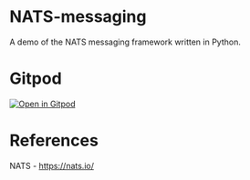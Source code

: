 # NATS-messaging

A demo of the NATS messaging framework written in Python.

# Gitpod

[![Open in Gitpod](https://gitpod.io/button/open-in-gitpod.svg)](https://gitpod.io/#https://github.com/RamSailopal/NATS-messaging)

# References

NATS - https://nats.io/

